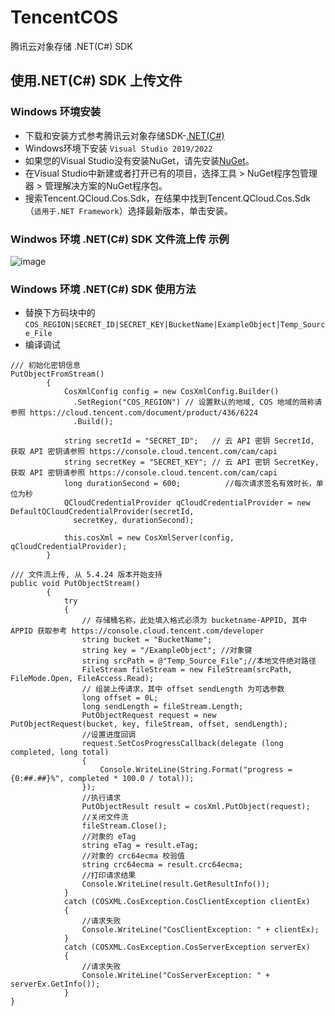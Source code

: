 # TencentCOS
腾讯云对象存储 .NET(C#) SDK

## 使用.NET(C#) SDK 上传文件

### Windows 环境安装

* 下载和安装方式参考腾讯云对象存储SDK-[.NET(C#)](https://cloud.tencent.com/document/product/436/32819)
* Windows环境下安装 `Visual Studio 2019/2022`
* 如果您的Visual Studio没有安装NuGet，请先安装[NuGet](http://docs.nuget.org/docs/start-here/installing-nuget?spm=a2c4g.11186623.0.0.556e1cd5Nm58dC)。
* 在Visual Studio中新建或者打开已有的项目，选择工具 > NuGet程序包管理器 > 管理解决方案的NuGet程序包。
* 搜索Tencent.QCloud.Cos.Sdk，在结果中找到Tencent.QCloud.Cos.Sdk（`适用于.NET Framework`）选择最新版本，单击安装。

### Windwos 环境 .NET(C#) SDK 文件流上传 示例

![image](https://cos.iclay.cn/Page/GitHub_Page_Bed/C%23-PutObject.png)

### Windows 环境 .NET(C#) SDK 使用方法

* 替换下方码块中的`COS_REGION|SECRET_ID|SECRET_KEY|BucketName|ExampleObject|Temp_Source_File`
* 编译调试

```
/// 初始化密钥信息
PutObjectFromStream()
        {
            CosXmlConfig config = new CosXmlConfig.Builder()
              .SetRegion("COS_REGION") // 设置默认的地域, COS 地域的简称请参照 https://cloud.tencent.com/document/product/436/6224 
              .Build();

            string secretId = "SECRET_ID";   // 云 API 密钥 SecretId, 获取 API 密钥请参照 https://console.cloud.tencent.com/cam/capi
            string secretKey = "SECRET_KEY"; // 云 API 密钥 SecretKey, 获取 API 密钥请参照 https://console.cloud.tencent.com/cam/capi
            long durationSecond = 600;          //每次请求签名有效时长，单位为秒
            QCloudCredentialProvider qCloudCredentialProvider = new DefaultQCloudCredentialProvider(secretId,
              secretKey, durationSecond);

            this.cosXml = new CosXmlServer(config, qCloudCredentialProvider);
        }

/// 文件流上传, 从 5.4.24 版本开始支持
public void PutObjectStream()
        {
            try
            {
                // 存储桶名称，此处填入格式必须为 bucketname-APPID, 其中 APPID 获取参考 https://console.cloud.tencent.com/developer
                string bucket = "BucketName";
                string key = "/ExampleObject"; //对象键
                string srcPath = @"Temp_Source_File";//本地文件绝对路径
                FileStream fileStream = new FileStream(srcPath, FileMode.Open, FileAccess.Read);
                // 组装上传请求，其中 offset sendLength 为可选参数
                long offset = 0L;
                long sendLength = fileStream.Length;
                PutObjectRequest request = new PutObjectRequest(bucket, key, fileStream, offset, sendLength);
                //设置进度回调
                request.SetCosProgressCallback(delegate (long completed, long total)
                {
                    Console.WriteLine(String.Format("progress = {0:##.##}%", completed * 100.0 / total));
                });
                //执行请求
                PutObjectResult result = cosXml.PutObject(request);
                //关闭文件流
                fileStream.Close();
                //对象的 eTag
                string eTag = result.eTag;
                //对象的 crc64ecma 校验值
                string crc64ecma = result.crc64ecma;
                //打印请求结果
                Console.WriteLine(result.GetResultInfo());
            }
            catch (COSXML.CosException.CosClientException clientEx)
            {
                //请求失败
                Console.WriteLine("CosClientException: " + clientEx);
            }
            catch (COSXML.CosException.CosServerException serverEx)
            {
                //请求失败
                Console.WriteLine("CosServerException: " + serverEx.GetInfo());
            }
}
```